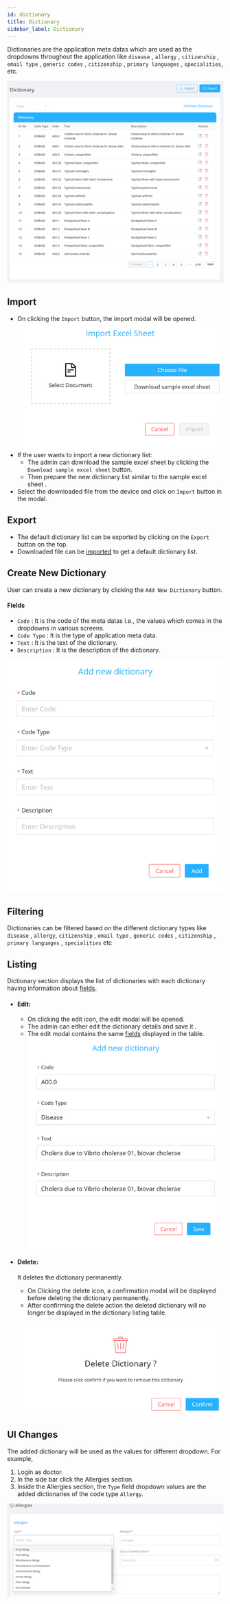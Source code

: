 ```yaml
---
id: dictionary
title: Dictionary
sidebar_label: Dictionary
---
```


Dictionaries are the application meta datas which are used as the dropdowns throughout the application like `disease` , `allergy` , `citizenship` , `email type` , `generic codes` , `citizenship` , `primary languages` , `specialities`, etc.

![dictionary](assets/dictionary/dictionaryList.png)

## Import

- On clicking the `Import` button, the import modal will be opened.
  ![dictionary](assets/dictionary/importModal.png)
- If the user wants to import a new dictionary list:
  - The admin can download the sample excel sheet by clicking the `Download sample excel sheet` button.
  - Then prepare the new dictionary list similar to the sample excel sheet .
- Select the downloaded file from the device and click on `Import` button in the modal.

## Export

- The default dictionary list can be exported by clicking on the `Export` button on the top.
- Downloaded file can be [imported](#import) to get a default dictionary list.

## Create New Dictionary

User can create a new dictionary by clicking the `Add New Dictionary` button.

#### Fields

- `Code` : It is the code of the meta datas i.e., the values which comes in the dropdowns in various screens.
- `Code Type` : It is the type of application meta data.
- `Text` : It is the text of the dictionary.
- `Description` : It is the description of the dictionary.

![dictionary](assets/dictionary/newDictionary.png)

## Filtering

Dictionaries can be filtered based on the different dictionary types like `disease` , `allergy`, `citizenship` , `email type` , `generic codes` , `citizenship` , `primary languages` , `specialities` etc

## Listing

Dictionary section displays the list of dictionaries with each dictionary having information about [fields](#fields).

- #### Edit:

  - On clicking the edit icon, the edit modal will be opened.
  - The admin can either edit the dictionary details and save it .
  - The edit modal contains the same [fields](#fields) displayed in the table.
    ![dictionary](assets/dictionary/editDictionary.png)

- #### Delete:

  It deletes the dictionary permanently.

  - On Clicking the delete icon, a confirmation modal will be displayed before deleting the dictionary permanently.
  - After confirming the delete action the deleted dictionary will no longer be displayed in the dictionary listing table.

  ![dictionary](assets/dictionary/dictionaryDelete.png)

## UI Changes

The added dictionary will be used as the values for different dropdown. For example,

1. Login as doctor.
2. In the side bar click the Allergies section.
3. Inside the Allergies section, the `Type` field dropdown values are the added dictionaries of the code type `Allergy`.

![dictionary](assets/dictionary/dictionaryUi.png)
